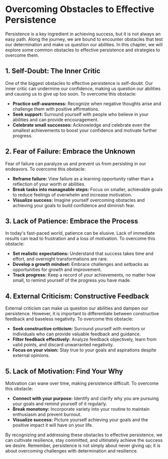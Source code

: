 Overcoming Obstacles to Effective Persistence
========================================================

Persistence is a key ingredient in achieving success, but it is not always an easy path. Along the journey, we are bound to encounter obstacles that test our determination and make us question our abilities. In this chapter, we will explore some common obstacles to effective persistence and strategies to overcome them.

1\. Self-Doubt: The Inner Critic
-------------------------------

One of the biggest obstacles to effective persistence is self-doubt. Our inner critic can undermine our confidence, making us question our abilities and causing us to give up too soon. To overcome this obstacle:

* **Practice self-awareness:** Recognize when negative thoughts arise and challenge them with positive affirmations.
* **Seek support:** Surround yourself with people who believe in your abilities and can provide encouragement.
* **Celebrate small successes:** Acknowledge and celebrate even the smallest achievements to boost your confidence and motivate further progress.

2\. Fear of Failure: Embrace the Unknown
---------------------------------------

Fear of failure can paralyze us and prevent us from persisting in our endeavors. To overcome this obstacle:

* **Reframe failure:** View failure as a learning opportunity rather than a reflection of your worth or abilities.
* **Break tasks into manageable steps:** Focus on smaller, achievable goals to reduce feelings of overwhelm and increase motivation.
* **Visualize success:** Imagine yourself overcoming obstacles and achieving your goals to build confidence and diminish fear.

3\. Lack of Patience: Embrace the Process
----------------------------------------

In today's fast-paced world, patience can be elusive. Lack of immediate results can lead to frustration and a loss of motivation. To overcome this obstacle:

* **Set realistic expectations:** Understand that success takes time and effort, and overnight transformations are rare.
* **Develop a growth mindset:** Embrace challenges and setbacks as opportunities for growth and improvement.
* **Track progress:** Keep a record of your achievements, no matter how small, to remind yourself of the progress you have made.

4\. External Criticism: Constructive Feedback
--------------------------------------------

External criticism can make us question our abilities and dampen our persistence. However, it is important to differentiate between constructive feedback and baseless negativity. To overcome this obstacle:

* **Seek constructive criticism:** Surround yourself with mentors or individuals who can provide valuable feedback and guidance.
* **Filter feedback effectively:** Analyze feedback objectively, learn from valid points, and discard unwarranted negativity.
* **Focus on your vision:** Stay true to your goals and aspirations despite external opinions.

5\. Lack of Motivation: Find Your Why
------------------------------------

Motivation can wane over time, making persistence difficult. To overcome this obstacle:

* **Connect with your purpose:** Identify and clarify why you are pursuing your goals and remind yourself of it regularly.
* **Break monotony:** Incorporate variety into your routine to maintain enthusiasm and prevent burnout.
* **Visualize success:** Picture yourself achieving your goals and the positive impact it will have on your life.

By recognizing and addressing these obstacles to effective persistence, we can cultivate resilience, stay committed, and ultimately achieve the success we desire. Remember, persistence is not simply about never giving up; it is about overcoming challenges with determination and resilience.
